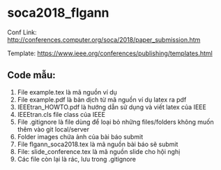 # soca2018_flgann

Conf Link: http://conferences.computer.org/soca/2018/paper_submission.htm

Template:   https://www.ieee.org/conferences/publishing/templates.html

## Code mẫu:
1. File example.tex là mã nguồn ví dụ 
2. File example.pdf là bản dịch từ mã nguồn ví dụ latex ra pdf 
3. IEEEtran_HOWTO.pdf là hướng dẫn sử dụng và viết latex của IEEE 
4. IEEEtran.cls file class của IEEE 
5. File .gitignore là file dùng để loại bỏ những files/folders không muốn thêm vào git local/server 
6. Folder images chứa ảnh của bài báo submit 
7. File flgann_soca2018.tex là mã nguồn bài báo sẽ submit 
8. File: slide_conference.tex là mã nguồn slide cho hội nghị 
9. Các file còn lại là rác, lưu trong .gitignore 









